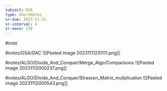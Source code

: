 ```yaml
---
subject: DSA
type: ShortNotes
sr-due: 2023-11-21
sr-interval: 4
sr-ease: 170
---
```

#note

#notes/DSA/DAC
![[Pasted image 20231111231111.png]]

#notes/ALGO/Divide_And_Conquer/Merge_Algo/Comparisons 
![[Pasted image 20231112000237.png]]

#notes/ALGO/Divide_And_Conquer/Strassen_Matrix_muliplication ![[Pasted image 20231112000543.png]]

